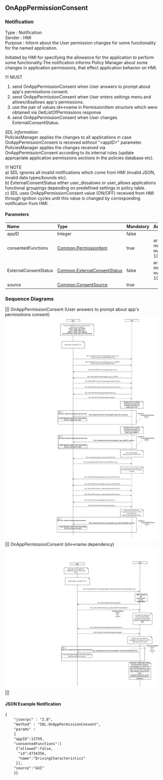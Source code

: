 ## OnAppPermissionConsent


### Notification
Type
: Notification  
Sender
: HMI  
Purpose
: Inform about the User permission changes for some functionality for the named application.

Initiated by HMI for specifying the allowance for the application to perform some functionality.The notification informs Policy Manager about some changes in application permissions, that effect application behavior on HMI.  


!!! MUST
1) send OnAppPermissionConsent when User answers to prompt about app's permisstions consent.
2) send OnAppPermissionConsent when User enters settings menu and allows/disallows app's permissions.
3) use the pair of values id<->name in PermissionItem structure which were obtained via GetListOfPermissions response
4) send OnAppPermissionConsent when User changes ExternalConsentStatus.


_SDL information:_  
PoliciesManager applies the changes to all applications in case OnAppPermissionConsent is received without "\<appID>\" parameter.
PoliciesManager applies the changes received via OnAppPermissionConsent according to its internal rules (update appropriate application permissions sections in the policies database etc).


!!! NOTE  
a) SDL ignores all invalid notifications which come from HMI (invalid JSON, invalid data types/bounds etc).  
b) ExternalConsentStatus either user_dissalows or user_allows applications functional groupings depending on predefined settings in policy table.  
c) SDL  uses OnAppPermissionConsent value (ON/OFF) received from HMI through ignition cycles until this value is changed by corresponding notification from HMI.


#### Parameters

|Name|Type|Mandatory|Additional|
|:---|:---|:--------|:---------|
|appID|Integer|false||
|consentedFunctions|[Common.PermissionItem](../../common/structs/#permissionitem)|true|array: true<br>minsize: 1<br>maxsize: 100|
|ExternalConsentStatus|[Common.ExternalConsentStatus](../../common/structs/#externalconsentstatus)|false|array: true <br>minsize: 1<br>maxsize: 100
|source|[Common.ConsentSource](../../common/enums/#consentsource)|true|


### Sequence Diagrams
|||
OnAppPermissionConsent (User answers to prompt about app's permisstions consent)
![OnAppPermissionConsent](./assets/OnAppPermissionConsent.png)
|||
OnAppPermissionConsent (id<->name dependency)
![OnAppPermissionConsent](./assets/OnAppPermissionConsent2.png)
|||

#### JSON Example Notification
```
{
	"jsonrpc" : "2.0",
	"method" : "SDL.OnAppPermissionConsent",
	"params" :  
	{
    "appID":13759,
    "consentedFunctions":[
     {"allowed":false,
      "id":4734356,
      "name":"DrivingCharacteristics"
     }],
    "source":"GUI"
    }}

```